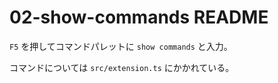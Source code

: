 # 02-show-commands README

`F5` を押してコマンドパレットに `show commands` と入力。

コマンドについては `src/extension.ts` にかかれている。